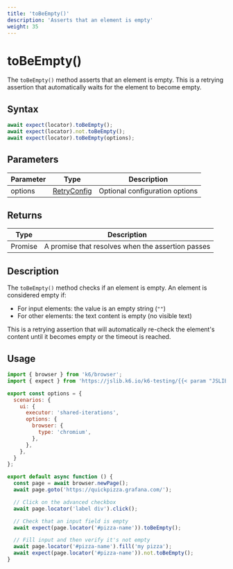 ```yaml
---
title: 'toBeEmpty()'
description: 'Asserts that an element is empty'
weight: 35
---
```


# toBeEmpty()

The `toBeEmpty()` method asserts that an element is empty. This is a retrying assertion that automatically waits for the element to become empty.

## Syntax

<!-- eslint-skip -->
<!-- md-k6:skip -->

```javascript
await expect(locator).toBeEmpty();
await expect(locator).not.toBeEmpty();
await expect(locator).toBeEmpty(options);
```

## Parameters

| Parameter | Type                                                                                                                    | Description                    |
| --------- | ----------------------------------------------------------------------------------------------------------------------- | ------------------------------ |
| options   | [RetryConfig](https://grafana.com/docs/k6/<K6_VERSION>/javascript-api/jslib/testing/retrying-assertions/retryconfig) | Optional configuration options |

## Returns

| Type          | Description                                       |
| ------------- | ------------------------------------------------- |
| Promise<void> | A promise that resolves when the assertion passes |

## Description

The `toBeEmpty()` method checks if an element is empty. An element is considered empty if:

- For input elements: the value is an empty string (`""`)
- For other elements: the text content is empty (no visible text)

This is a retrying assertion that will automatically re-check the element's content until it becomes empty or the timeout is reached.

## Usage

<!-- md-k6:skip -->

```javascript
import { browser } from 'k6/browser';
import { expect } from 'https://jslib.k6.io/k6-testing/{{< param "JSLIB_TESTING_VERSION" >}}/index.js';

export const options = {
  scenarios: {
    ui: {
      executor: 'shared-iterations',
      options: {
        browser: {
          type: 'chromium',
        },
      },
    },
  }
};

export default async function () {
  const page = await browser.newPage();
  await page.goto('https://quickpizza.grafana.com/');

  // Click on the advanced checkbox
  await page.locator('label div').click();

  // Check that an input field is empty
  await expect(page.locator('#pizza-name')).toBeEmpty();

  // Fill input and then verify it's not empty
  await page.locator('#pizza-name').fill('my pizza');
  await expect(page.locator('#pizza-name')).not.toBeEmpty();
}
```

